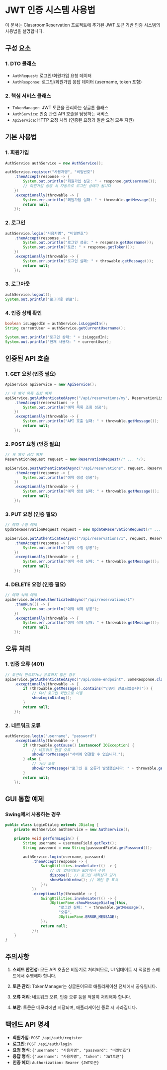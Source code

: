 # JWT 인증 시스템 사용법

이 문서는 ClassroomReservation 프로젝트에 추가된 JWT 토큰 기반 인증 시스템의 사용법을 설명합니다.

## 구성 요소

### 1. DTO 클래스

- `AuthRequest`: 로그인/회원가입 요청 데이터
- `AuthResponse`: 로그인/회원가입 응답 데이터 (username, token 포함)

### 2. 핵심 서비스 클래스

- `TokenManager`: JWT 토큰을 관리하는 싱글톤 클래스
- `AuthService`: 인증 관련 API 호출을 담당하는 서비스
- `ApiService`: HTTP 요청 처리 (인증된 요청과 일반 요청 모두 지원)

## 기본 사용법

### 1. 회원가입

```java
AuthService authService = new AuthService();

authService.register("사용자명", "비밀번호")
    .thenAccept(response -> {
        System.out.println("회원가입 성공: " + response.getUsername());
        // 회원가입 성공 시 자동으로 로그인 상태가 됩니다
    })
    .exceptionally(throwable -> {
        System.err.println("회원가입 실패: " + throwable.getMessage());
        return null;
    });
```

### 2. 로그인

```java
authService.login("사용자명", "비밀번호")
    .thenAccept(response -> {
        System.out.println("로그인 성공: " + response.getUsername());
        System.out.println("토큰: " + response.getToken());
    })
    .exceptionally(throwable -> {
        System.err.println("로그인 실패: " + throwable.getMessage());
        return null;
    });
```

### 3. 로그아웃

```java
authService.logout();
System.out.println("로그아웃 완료");
```

### 4. 인증 상태 확인

```java
boolean isLoggedIn = authService.isLoggedIn();
String currentUser = authService.getCurrentUsername();

System.out.println("로그인 상태: " + isLoggedIn);
System.out.println("현재 사용자: " + currentUser);
```

## 인증된 API 호출

### 1. GET 요청 (인증 필요)

```java
ApiService apiService = new ApiService();

// 내 예약 목록 조회 예제
apiService.getAuthenticatedAsync("/api/reservations/my", ReservationListResponse.class)
    .thenAccept(reservations -> {
        System.out.println("예약 목록 조회 성공");
    })
    .exceptionally(throwable -> {
        System.err.println("API 호출 실패: " + throwable.getMessage());
        return null;
    });
```

### 2. POST 요청 (인증 필요)

```java
// 새 예약 생성 예제
ReservationRequest request = new ReservationRequest(/* ... */);

apiService.postAuthenticatedAsync("/api/reservations", request, ReservationResponse.class)
    .thenAccept(response -> {
        System.out.println("예약 생성 성공");
    })
    .exceptionally(throwable -> {
        System.err.println("예약 생성 실패: " + throwable.getMessage());
        return null;
    });
```

### 3. PUT 요청 (인증 필요)

```java
// 예약 수정 예제
UpdateReservationRequest request = new UpdateReservationRequest(/* ... */);

apiService.putAuthenticatedAsync("/api/reservations/1", request, ReservationResponse.class)
    .thenAccept(response -> {
        System.out.println("예약 수정 성공");
    })
    .exceptionally(throwable -> {
        System.err.println("예약 수정 실패: " + throwable.getMessage());
        return null;
    });
```

### 4. DELETE 요청 (인증 필요)

```java
// 예약 삭제 예제
apiService.deleteAuthenticatedAsync("/api/reservations/1")
    .thenRun(() -> {
        System.out.println("예약 삭제 성공");
    })
    .exceptionally(throwable -> {
        System.err.println("예약 삭제 실패: " + throwable.getMessage());
        return null;
    });
```

## 오류 처리

### 1. 인증 오류 (401)

```java
// 토큰이 만료되거나 유효하지 않은 경우
apiService.getAuthenticatedAsync("/api/some-endpoint", SomeResponse.class)
    .exceptionally(throwable -> {
        if (throwable.getMessage().contains("인증이 만료되었습니다")) {
            // 다시 로그인 화면으로 이동
            showLoginDialog();
        }
        return null;
    });
```

### 2. 네트워크 오류

```java
authService.login("username", "password")
    .exceptionally(throwable -> {
        if (throwable.getCause() instanceof IOException) {
            // 네트워크 연결 오류
            showErrorMessage("서버에 연결할 수 없습니다.");
        } else {
            // 기타 오류
            showErrorMessage("로그인 중 오류가 발생했습니다: " + throwable.getMessage());
        }
        return null;
    });
```

## GUI 통합 예제

### Swing에서 사용하는 경우

```java
public class LoginDialog extends JDialog {
    private AuthService authService = new AuthService();

    private void performLogin() {
        String username = usernameField.getText();
        String password = new String(passwordField.getPassword());

        authService.login(username, password)
            .thenAccept(response -> {
                SwingUtilities.invokeLater(() -> {
                    // UI 업데이트는 EDT에서 수행
                    dispose(); // 로그인 대화상자 닫기
                    showMainWindow(); // 메인 창 표시
                });
            })
            .exceptionally(throwable -> {
                SwingUtilities.invokeLater(() -> {
                    JOptionPane.showMessageDialog(this,
                        "로그인 실패: " + throwable.getMessage(),
                        "오류",
                        JOptionPane.ERROR_MESSAGE);
                });
                return null;
            });
    }
}
```

## 주의사항

1. **스레드 안전성**: 모든 API 호출은 비동기로 처리되므로, UI 업데이트 시 적절한 스레드에서 수행해야 합니다.

2. **토큰 관리**: TokenManager는 싱글톤이므로 애플리케이션 전체에서 공유됩니다.

3. **오류 처리**: 네트워크 오류, 인증 오류 등을 적절히 처리해야 합니다.

4. **보안**: 토큰은 메모리에만 저장되며, 애플리케이션 종료 시 사라집니다.

## 백엔드 API 명세

- **회원가입**: `POST /api/auth/register`
- **로그인**: `POST /api/auth/login`
- **요청 형식**: `{"username": "사용자명", "password": "비밀번호"}`
- **응답 형식**: `{"username": "사용자명", "token": "JWT토큰"}`
- **인증 헤더**: `Authorization: Bearer {JWT토큰}`
